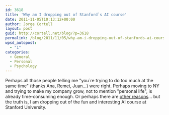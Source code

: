 ```yaml
---
id: 3618
title: 'Why am I dropping out of Stanford`s AI course'
date: 2011-11-05T10:13:12+00:00
author: Jorge Cortell
layout: post
guid: http://cortell.net/blog/?p=3618
permalink: /blog/2011/11/05/why-am-i-dropping-out-of-stanfords-ai-course/
wpsd_autopost:
  - "1"
categories:
  - General
  - Personal
  - Psychology
---
```

Perhaps all those people telling me "you`re trying to do too much at the same time" (thanks Ana, Remei, Juan...) were right. Perhaps moving to NY and trying to make my company grow, not to mention "personal life", is already time-consuming enough. Or perhaps there are <a title="NY Times article" href="http://www.nytimes.com/2011/11/06/education/edlife/why-science-majors-change-their-mind-its-just-so-darn-hard.html" target="_blank">other reasons</a>... but the truth is, I am dropping out of the fun and interesting AI course at Stanford University.